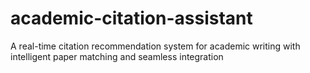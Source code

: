 # academic-citation-assistant
A real-time citation recommendation system for academic writing with intelligent paper matching and seamless integration
